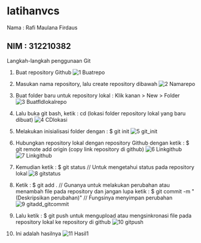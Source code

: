 # latihanvcs

Nama : Rafi Maulana Firdaus

NIM : 312210382
------------------------------------------------------------------------------------------------------------------------------
Langkah-langkah penggunaan Git

1. Buat repository Github
![1  Buatrepo](https://user-images.githubusercontent.com/115614668/196441354-88443fa4-87e6-4bbe-8ffc-1f657b21fdf7.png)

2. Masukan nama repository, lalu create repository dibawah
![2  Namarepo](https://user-images.githubusercontent.com/115614668/196440954-4990f673-e7fc-4efc-b01f-009b5c7196f4.png)

3. Buat folder baru untuk repository lokal : Klik kanan > New > Folder
![3  Buatfldlokalrepo](https://user-images.githubusercontent.com/115614668/196440209-aea713f1-84b2-492e-8428-4076202ae4a2.png)

4. Lalu buka git bash, ketik : cd (lokasi folder repository lokal yang baru dibuat)
![4  CDlokasi](https://user-images.githubusercontent.com/115614668/196456421-41da8858-ecc9-414e-92e9-b25bd9544cce.png)

5. Melakukan inisialisasi folder dengan : $ git init
![5 git_init](https://user-images.githubusercontent.com/115614668/196456505-0cee09f2-259f-482f-ae81-a2b8bdbdbc24.png)

6. Hubungkan repository lokal dengan repository Github dengan ketik : $ git remote add origin (copy link repository di github)
![6  Linkgithub](https://user-images.githubusercontent.com/115614668/196456671-d27c6350-154b-4214-abc5-a64ee7298b3f.png)
![7  Linkgithub](https://user-images.githubusercontent.com/115614668/196456787-2afd1b2f-f63d-4eef-ba5a-2335fbaf91ba.png)

7. Kemudian ketik : $ git status // Untuk mengetahui status pada repository lokal
![8  gitstatus](https://user-images.githubusercontent.com/115614668/196457386-e2125aad-76d6-4154-835a-2cc3307171e6.png)

8. Ketik : $ git add . // Gunanya untuk melakukan perubahan atau menambah file pada repository dan jangan lupa ketik : $ git commit -m "(Deskripsikan perubahan)" // Fungsinya menyimpan perubahan
![9  gitadd_gitcommit](https://user-images.githubusercontent.com/115614668/196457732-0708446e-1f2b-4c46-87c2-d0e7479235d6.png)

10. Lalu ketik : $ git push untuk mengupload atau mengsinkronasi file pada repository lokal ke repository di github
![10  gitpush](https://user-images.githubusercontent.com/115614668/196459621-963617bd-75d1-4672-84c0-2cd8c3a1f83d.png)

11. Ini adalah hasilnya
![11  Hasil1](https://user-images.githubusercontent.com/115614668/196461470-bc1e9fbd-749e-4860-9799-508bc006c9b6.png)

